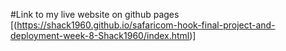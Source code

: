 #Link to my live website on github pages
[(https://shack1960.github.io/safaricom-hook-final-project-and-deployment-week-8-Shack1960/index.html)]
